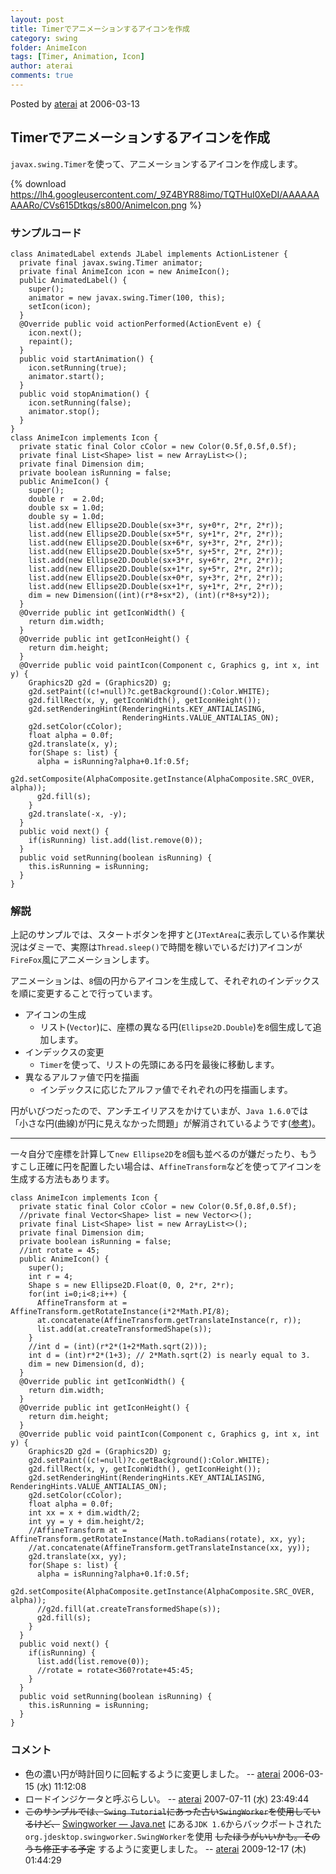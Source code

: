 ```yaml
---
layout: post
title: Timerでアニメーションするアイコンを作成
category: swing
folder: AnimeIcon
tags: [Timer, Animation, Icon]
author: aterai
comments: true
---
```


Posted by [aterai](http://terai.xrea.jp/aterai.html) at 2006-03-13

## Timerでアニメーションするアイコンを作成
`javax.swing.Timer`を使って、アニメーションするアイコンを作成します。

{% download https://lh4.googleusercontent.com/_9Z4BYR88imo/TQTHuI0XeDI/AAAAAAAAARo/CVs615Dtkqs/s800/AnimeIcon.png %}

### サンプルコード
<pre class="prettyprint"><code>class AnimatedLabel extends JLabel implements ActionListener {
  private final javax.swing.Timer animator;
  private final AnimeIcon icon = new AnimeIcon();
  public AnimatedLabel() {
    super();
    animator = new javax.swing.Timer(100, this);
    setIcon(icon);
  }
  @Override public void actionPerformed(ActionEvent e) {
    icon.next();
    repaint();
  }
  public void startAnimation() {
    icon.setRunning(true);
    animator.start();
  }
  public void stopAnimation() {
    icon.setRunning(false);
    animator.stop();
  }
}
class AnimeIcon implements Icon {
  private static final Color cColor = new Color(0.5f,0.5f,0.5f);
  private final List&lt;Shape&gt; list = new ArrayList&lt;&gt;();
  private final Dimension dim;
  private boolean isRunning = false;
  public AnimeIcon() {
    super();
    double r  = 2.0d;
    double sx = 1.0d;
    double sy = 1.0d;
    list.add(new Ellipse2D.Double(sx+3*r, sy+0*r, 2*r, 2*r));
    list.add(new Ellipse2D.Double(sx+5*r, sy+1*r, 2*r, 2*r));
    list.add(new Ellipse2D.Double(sx+6*r, sy+3*r, 2*r, 2*r));
    list.add(new Ellipse2D.Double(sx+5*r, sy+5*r, 2*r, 2*r));
    list.add(new Ellipse2D.Double(sx+3*r, sy+6*r, 2*r, 2*r));
    list.add(new Ellipse2D.Double(sx+1*r, sy+5*r, 2*r, 2*r));
    list.add(new Ellipse2D.Double(sx+0*r, sy+3*r, 2*r, 2*r));
    list.add(new Ellipse2D.Double(sx+1*r, sy+1*r, 2*r, 2*r));
    dim = new Dimension((int)(r*8+sx*2), (int)(r*8+sy*2));
  }
  @Override public int getIconWidth() {
    return dim.width;
  }
  @Override public int getIconHeight() {
    return dim.height;
  }
  @Override public void paintIcon(Component c, Graphics g, int x, int y) {
    Graphics2D g2d = (Graphics2D) g;
    g2d.setPaint((c!=null)?c.getBackground():Color.WHITE);
    g2d.fillRect(x, y, getIconWidth(), getIconHeight());
    g2d.setRenderingHint(RenderingHints.KEY_ANTIALIASING,
                         RenderingHints.VALUE_ANTIALIAS_ON);
    g2d.setColor(cColor);
    float alpha = 0.0f;
    g2d.translate(x, y);
    for(Shape s: list) {
      alpha = isRunning?alpha+0.1f:0.5f;
      g2d.setComposite(AlphaComposite.getInstance(AlphaComposite.SRC_OVER, alpha));
      g2d.fill(s);
    }
    g2d.translate(-x, -y);
  }
  public void next() {
    if(isRunning) list.add(list.remove(0));
  }
  public void setRunning(boolean isRunning) {
    this.isRunning = isRunning;
  }
}
</code></pre>

### 解説
上記のサンプルでは、スタートボタンを押すと(`JTextArea`に表示している作業状況はダミーで、実際は`Thread.sleep()`で時間を稼いでいるだけ)アイコンが`FireFox`風にアニメーションします。

アニメーションは、`8`個の円からアイコンを生成して、それぞれのインデックスを順に変更することで行っています。

- アイコンの生成
    - リスト(`Vector`)に、座標の異なる円(`Ellipse2D.Double`)を`8`個生成して追加します。
- インデックスの変更
    - `Timer`を使って、リストの先頭にある円を最後に移動します。
- 異なるアルファ値で円を描画
    - インデックスに応じたアルファ値でそれぞれの円を描画します。

<!-- dummy comment line for breaking list -->

円がいびつだったので、アンチエイリアスをかけていまが、`Java 1.6.0`では「小さな円(曲線)が円に見えなかった問題」が解消されているようです([参考](http://www.02.246.ne.jp/~torutk/jvm/mustang.html#SEC26))。

- - - -
一々自分で座標を計算して`new Ellipse2D`を`8`個も並べるのが嫌だったり、もうすこし正確に円を配置したい場合は、`AffineTransform`などを使ってアイコンを生成する方法もあります。

<pre class="prettyprint"><code>class AnimeIcon implements Icon {
  private static final Color cColor = new Color(0.5f,0.8f,0.5f);
  //private final Vector&lt;Shape&gt; list = new Vector&lt;&gt;();
  private final List&lt;Shape&gt; list = new ArrayList&lt;&gt;();
  private final Dimension dim;
  private boolean isRunning = false;
  //int rotate = 45;
  public AnimeIcon() {
    super();
    int r = 4;
    Shape s = new Ellipse2D.Float(0, 0, 2*r, 2*r);
    for(int i=0;i&lt;8;i++) {
      AffineTransform at = AffineTransform.getRotateInstance(i*2*Math.PI/8);
      at.concatenate(AffineTransform.getTranslateInstance(r, r));
      list.add(at.createTransformedShape(s));
    }
    //int d = (int)(r*2*(1+2*Math.sqrt(2)));
    int d = (int)r*2*(1+3); // 2*Math.sqrt(2) is nearly equal to 3.
    dim = new Dimension(d, d);
  }
  @Override public int getIconWidth() {
    return dim.width;
  }
  @Override public int getIconHeight() {
    return dim.height;
  }
  @Override public void paintIcon(Component c, Graphics g, int x, int y) {
    Graphics2D g2d = (Graphics2D) g;
    g2d.setPaint((c!=null)?c.getBackground():Color.WHITE);
    g2d.fillRect(x, y, getIconWidth(), getIconHeight());
    g2d.setRenderingHint(RenderingHints.KEY_ANTIALIASING, RenderingHints.VALUE_ANTIALIAS_ON);
    g2d.setColor(cColor);
    float alpha = 0.0f;
    int xx = x + dim.width/2;
    int yy = y + dim.height/2;
    //AffineTransform at = AffineTransform.getRotateInstance(Math.toRadians(rotate), xx, yy);
    //at.concatenate(AffineTransform.getTranslateInstance(xx, yy));
    g2d.translate(xx, yy);
    for(Shape s: list) {
      alpha = isRunning?alpha+0.1f:0.5f;
      g2d.setComposite(AlphaComposite.getInstance(AlphaComposite.SRC_OVER, alpha));
      //g2d.fill(at.createTransformedShape(s));
      g2d.fill(s);
    }
  }
  public void next() {
    if(isRunning) {
      list.add(list.remove(0));
      //rotate = rotate&lt;360?rotate+45:45;
    }
  }
  public void setRunning(boolean isRunning) {
    this.isRunning = isRunning;
  }
}
</code></pre>

### コメント
- 色の濃い円が時計回りに回転するように変更しました。 -- [aterai](http://terai.xrea.jp/aterai.html) 2006-03-15 (水) 11:12:08
- ロードインジケータと呼ぶらしい。 -- [aterai](http://terai.xrea.jp/aterai.html) 2007-07-11 (水) 23:49:44
- ~~このサンプルでは、`Swing Tutorial`にあった古い`SwingWorker`を使用しているけど、~~ [Swingworker — Java.net](http://java.net/projects/swingworker) にある`JDK 1.6`からバックポートされた`org.jdesktop.swingworker.SwingWorker`を使用 ~~したほうがいいかも。そのうち修正する予定~~ するように変更しました。 -- [aterai](http://terai.xrea.jp/aterai.html) 2009-12-17 (木) 01:44:29

<!-- dummy comment line for breaking list -->

